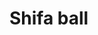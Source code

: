 <!DOCTYPE html>
<html>
  <head>
    <meta charset="utf-8">
    <title>Shifaball</title>
  </head>
  <body>
    <h1>Shifa ball</h1>
    
  </body>
</html>
